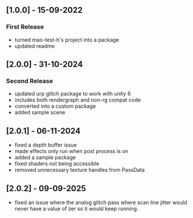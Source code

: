 ## [1.0.0] - 15-09-2022

### First Release

- turned mao-test-h's project into a package
- updated readme

## [2.0.0] - 31-10-2024

### Second Release

- updated urp glitch package to work with unity 6
- includes both rendergraph and non-rg compat code
- converted into a custom package
- added sample scene

## [2.0.1] - 06-11-2024

- fixed a depth buffer issue
- made effects only run when post process is on
- added a sample package
- fixed shaders not being accessible
- removed unnecessary texture handles from PassData

## [2.0.2] - 09-09-2025

- fixed an issue where the analog glitch pass where scan line jitter would never have a value of zer so it would keep running.
